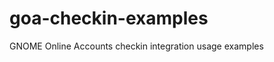 goa-checkin-examples
====================

GNOME Online Accounts checkin integration usage examples

